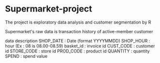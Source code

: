# Supermarket-project
The project is exploratory data analysis and customer segmentation by R

Supermarket's raw data is transaction history of active-member customer 

data description
  SHOP_DATE : Date (format YYYYMMDD)
  SHOP_HOUR : hour (Ex : 08 is 08.00-08.59)
  basket_id : invoice id
  CUST_CODE : customer id
  STORE_CODE : store id
  PROD_CODE : product id
  QUANTITY : quantity
  SPEND : spend value
